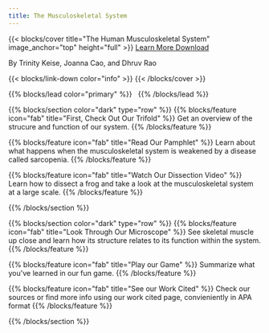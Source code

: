 ```yaml
---
title: The Musculoskeletal System
---
```


{{< blocks/cover title="The Human Musculoskeletal System" image_anchor="top" height="full" >}}
<a class="btn btn-lg btn-primary me-3 mb-4" href="/docs/">
  Learn More <i class="fas fa-arrow-alt-circle-right ms-2"></i>
</a>
<a class="btn btn-lg btn-secondary me-3 mb-4" href="https://github.com/google/docsy-example">
  Download <i class="fab fa-github ms-2 "></i>
</a>
<p class="lead mt-5">By Trinity Keise, Joanna Cao, and Dhruv Rao</p>
{{< blocks/link-down color="info" >}}
{{< /blocks/cover >}}


{{% blocks/lead color="primary" %}}
&nbsp;
{{% /blocks/lead %}}


{{% blocks/section color="dark" type="row" %}}
{{% blocks/feature icon="fab" title="First, Check Out Our Trifold" %}}
Get an overview of the strucure and function of our system.
{{% /blocks/feature %}}


{{% blocks/feature icon="fab" title="Read Our Pamphlet" %}}
Learn about what happens when the musculoskeletal system is weakened by a disease called sarcopenia.
{{% /blocks/feature %}}


{{% blocks/feature icon="fab" title="Watch Our Dissection Video" %}}
Learn how to dissect a frog and take a look at the musculoskeletal system at a large scale.
{{% /blocks/feature %}}


{{% /blocks/section %}}


{{% blocks/section color="dark" type="row" %}}
{{% blocks/feature icon="fab" title="Look Through Our Microscope" %}}
See skeletal muscle up close and learn how its structure relates to its function within the system.
{{% /blocks/feature %}}


{{% blocks/feature icon="fab" title="Play our Game" %}}
Summarize what you've learned in our fun game.
{{% /blocks/feature %}}


{{% blocks/feature icon="fab" title="See our Work Cited" %}}
Check our sources or find more info using our work cited page, convieniently in APA format
{{% /blocks/feature %}}




{{% /blocks/section %}}


<!-- {{% blocks/section type="row" %}}

{{% blocks/feature icon="fab fa-app-store-ios" title="Download **from AppStore**" %}}
Get the Goldydocs app!
{{% /blocks/feature %}}

{{% blocks/feature icon="fab fa-github" title="Contributions welcome!"
    url="https://github.com/google/docsy-example" %}}
We do a [Pull Request](https://github.com/google/docsy-example/pulls)
contributions workflow on **GitHub**. New users are always welcome!
{{% /blocks/feature %}}

{{% blocks/feature icon="fab fa-twitter" title="Follow us on Twitter!"
    url="https://twitter.com/GoHugoIO" %}}
For announcement of latest features etc.
{{% /blocks/feature %}}

{{% /blocks/section %}} -->


<!-- {{% blocks/section %}}
This is the another section
{.h1 .text-center}
{{% /blocks/section %}} -->